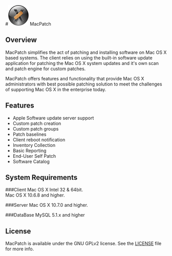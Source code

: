 <script>
  (function(i,s,o,g,r,a,m){i['GoogleAnalyticsObject']=r;i[r]=i[r]||function(){
  (i[r].q=i[r].q||[]).push(arguments)},i[r].l=1*new Date();a=s.createElement(o),
  m=s.getElementsByTagName(o)[0];a.async=1;a.src=g;m.parentNode.insertBefore(a,m)
  })(window,document,'script','//www.google-analytics.com/analytics.js','ga');

  ga('create', 'UA-41193027-1', 'github.com');
  ga('send', 'pageview');

</script>

#![MPLogo](Images/MPLogo_64x64.png "MPLogo") MacPatch

## Overview
MacPatch simplifies the act of patching and installing software on Mac OS X based systems. The client relies on using the built-in software update application for patching the Mac OS X system updates and it's own scan and patch engine for custom patches. 

MacPatch offers features and functionality that provide Mac OS X administrators with best possible patching solution to meet the challenges of supporting Mac OS X in the enterprise today.

## Features

* Apple Software update server support
* Custom patch creation
* Custom patch groups
* Patch baselines
* Client reboot notification
* Inventory Collection
* Basic Reporting
* End-User Self Patch
* Software Catalog

## System Requirements

###Client
Mac OS X Intel 32 & 64bit.  
Mac OS X 10.6.8 and higher.

###Server
Mac OS X 10.7.0 and higher.

###DataBase
MySQL 5.1.x and higher


## License

MacPatch is available under the GNU GPLv2 license. See the [LICENSE](LICENSE "License") file for more info.
